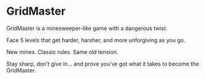 ﻿# GridMaster

GridMaster is a minesweeper-like game with a dangerous twist.

Face 5 levels that get harder, harsher, and more unforgiving as you go.

New mines. Classic rules. Same old tension.

Stay sharp, don’t give in… and prove you’ve got what it takes to become the GridMaster.
